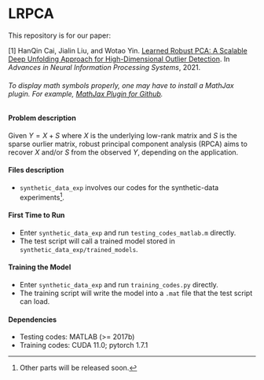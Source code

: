 # LRPCA

This repository is for our paper:

[1] HanQin Cai, Jialin Liu, and Wotao Yin. <a href=https://papers.nips.cc/paper/2021/hash/8d2355364e9a2ba1f82f975414937b43-Abstract.html>Learned Robust PCA: A Scalable Deep Unfolding Approach for High-Dimensional Outlier Detection</a>. In *Advances in Neural Information Processing Systems*, 2021.

###### To display math symbols properly, one may have to install a MathJax plugin. For example, [MathJax Plugin for Github](https://chrome.google.com/webstore/detail/mathjax-plugin-for-github/ioemnmodlmafdkllaclgeombjnmnbima?hl=en).

#### Problem description

Given $Y = X + S$ where $X$ is the underlying low-rank matrix and $S$ is the sparse ourlier matrix, robust principal component analysis (RPCA) aims to recover $X$ and/or $S$ from the observed $Y$, depending on the application. 

#### Files description

* `synthetic_data_exp` involves our codes for the synthetic-data experiments[^1].
[^1]: Other parts will be released soon.

#### First Time to Run

* Enter `synthetic_data_exp` and run `testing_codes_matlab.m` directly.
* The test script will call a trained model stored in `synthetic_data_exp/trained_models`.

#### Training the Model

* Enter `synthetic_data_exp` and run `training_codes.py` directly.
* The training script will write the model into a `.mat` file that the test script can load.

#### Dependencies

* Testing codes: MATLAB (>= 2017b)
* Training codes: CUDA 11.0; pytorch 1.7.1

